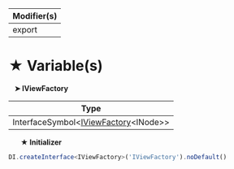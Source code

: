 | Modifier(s)                            |
|----------------------------------------|
| export |

# &#9733; Variable(s)

&nbsp;&nbsp; **&#10148; IViewFactory**

| Type                        |
|-----------------------------|
| InterfaceSymbol&lt;[IViewFactory](/runtime/interface/lifecycle/iviewfactory.md)&lt;INode&gt;&gt; |

&nbsp;&nbsp;&nbsp;&nbsp;&nbsp; **&#9733; Initializer**

```ts
DI.createInterface<IViewFactory>('IViewFactory').noDefault()
```